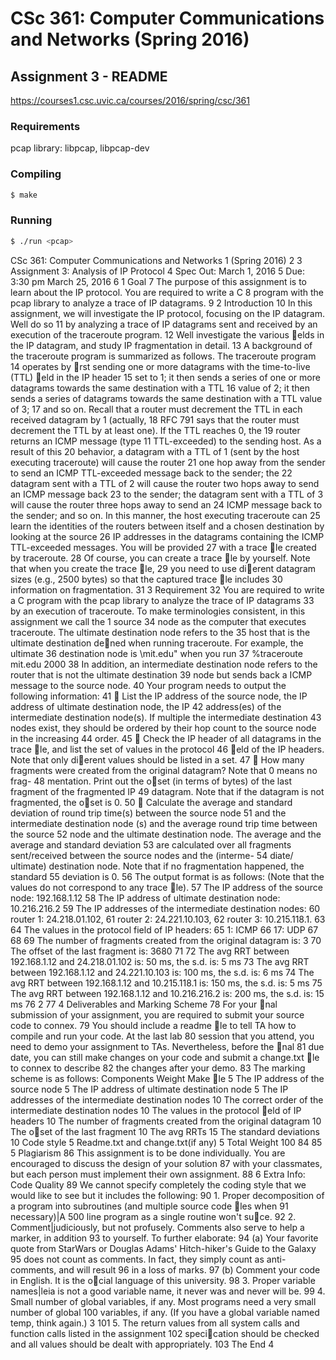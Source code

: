# CSc 361: Computer Communications and Networks (Spring 2016)
## Assignment 3 - README

https://courses1.csc.uvic.ca/courses/2016/spring/csc/361

### Requirements
pcap library: libpcap, libpcap-dev

### Compiling
```bash
$ make
```

### Running
```bash
$ ./run <pcap>
```



CSc 361: Computer Communications and Networks 1
(Spring 2016) 2
3 Assignment 3: Analysis of IP Protocol
4 Spec Out: March 1, 2016
5 Due: 3:30 pm March 25, 2016
6 1 Goal
7 The purpose of this assignment is to learn about the IP protocol. You are required to write a C
8 program with the pcap library to analyze a trace of IP datagrams.
9 2 Introduction
10 In this assignment, we will investigate the IP protocol, focusing on the IP datagram. Well do so
11 by analyzing a trace of IP datagrams sent and received by an execution of the traceroute program.
12 Well investigate the various elds in the IP datagram, and study IP fragmentation in detail.
13 A background of the traceroute program is summarized as follows. The traceroute program
14 operates by rst sending one or more datagrams with the time-to-live (TTL) eld in the IP header
15 set to 1; it then sends a series of one or more datagrams towards the same destination with a TTL
16 value of 2; it then sends a series of datagrams towards the same destination with a TTL value of 3;
17 and so on. Recall that a router must decrement the TTL in each received datagram by 1 (actually,
18 RFC 791 says that the router must decrement the TTL by at least one). If the TTL reaches 0, the
19 router returns an ICMP message (type 11 TTL-exceeded) to the sending host. As a result of this
20 behavior, a datagram with a TTL of 1 (sent by the host executing traceroute) will cause the router
21 one hop away from the sender to send an ICMP TTL-exceeded message back to the sender; the
22 datagram sent with a TTL of 2 will cause the router two hops away to send an ICMP message back
23 to the sender; the datagram sent with a TTL of 3 will cause the router three hops away to send an
24 ICMP message back to the sender; and so on. In this manner, the host executing traceroute can
25 learn the identities of the routers between itself and a chosen destination by looking at the source
26 IP addresses in the datagrams containing the ICMP TTL-exceeded messages. You will be provided
27 with a trace le created by traceroute.
28 Of course, you can create a trace le by yourself. Note that when you create the trace le,
29 you need to use dierent datagram sizes (e.g., 2500 bytes) so that the captured trace le includes
30 information on fragmentation.
31 3 Requirement
32 You are required to write a C program with the pcap library to analyze the trace of IP datagrams
33 by an execution of traceroute. To make terminologies consistent, in this assignment we call the
1
source 34 node as the computer that executes traceroute. The ultimate destination node refers to the
35 host that is the ultimate destination dened when running traceroute. For example, the ultimate
36 destination node is \mit.edu" when you run
37 %traceroute mit.edu 2000
38 In addition, an intermediate destination node refers to the router that is not the ultimate destination
39 node but sends back a ICMP message to the source node.
40 Your program needs to output the following information:
41  List the IP address of the source node, the IP address of ultimate destination node, the IP
42 address(es) of the intermediate destination node(s). If multiple the intermediate destination
43 nodes exist, they should be ordered by their hop count to the source node in the increasing
44 order.
45  Check the IP header of all datagrams in the trace le, and list the set of values in the protocol
46 eld of the IP headers. Note that only dierent values should be listed in a set.
47  How many fragments were created from the original datagram? Note that 0 means no frag-
48 mentation. Print out the oset (in terms of bytes) of the last fragment of the fragmented IP
49 datagram. Note that if the datagram is not fragmented, the oset is 0.
50  Calculate the average and standard deviation of round trip time(s) between the source node
51 and the intermediate destination node (s) and the average round trip time between the source
52 node and the ultimate destination node. The average and the average and standard deviation
53 are calculated over all fragments sent/received between the source nodes and the (interme-
54 diate/ ultimate) destination node. Note that if no fragmentation happened, the standard
55 deviation is 0.
56 The output format is as follows: (Note that the values do not correspond to any trace le).
57 The IP address of the source node: 192.168.1.12
58 The IP address of ultimate destination node: 10.216.216.2
59 The IP addresses of the intermediate destination nodes:
60 router 1: 24.218.01.102,
61 router 2: 24.221.10.103,
62 router 3: 10.215.118.1.
63
64 The values in the protocol field of IP headers:
65 1: ICMP
66 17: UDP
67
68
69 The number of fragments created from the original datagram is: 3
70 The offset of the last fragment is: 3680
71
72 The avg RRT between 192.168.1.12 and 24.218.01.102 is: 50 ms, the s.d. is: 5 ms
73 The avg RRT between 192.168.1.12 and 24.221.10.103 is: 100 ms, the s.d. is: 6 ms
74 The avg RRT between 192.168.1.12 and 10.215.118.1 is: 150 ms, the s.d. is: 5 ms
75 The avg RRT between 192.168.1.12 and 10.216.216.2 is: 200 ms, the s.d. is: 15 ms
76
2
77 4 Deliverables and Marking Scheme
78 For your nal submission of your assignment, you are required to submit your source code to connex.
79 You should include a readme le to tell TA how to compile and run your code. At the last lab
80 session that you attend, you need to demo your assignment to TAs. Nevertheless, before the nal
81 due date, you can still make changes on your code and submit a change.txt le to connex to describe
82 the changes after your demo.
83 The marking scheme is as follows:
Components Weight
Make le 5
The IP address of the source node 5
The IP address of ultimate destination node 5
The IP addresses of the intermediate destination nodes 10
The correct order of the intermediate destination nodes 10
The values in the protocol eld of IP headers 10
The number of fragments created from the original datagram 10
The oset of the last fragment 10
The avg RRTs 15
The standard deviations 10
Code style 5
Readme.txt and change.txt(if any) 5
Total Weight 100
84
85 5 Plagiarism
86 This assignment is to be done individually. You are encouraged to discuss the design of your solution
87 with your classmates, but each person must implement their own assignment.
88 6 Extra Info: Code Quality
89 We cannot specify completely the coding style that we would like to see but it includes the following:
90 1. Proper decomposition of a program into subroutines (and multiple source code les when
91 necessary)|A 500 line program as a single routine won't suce.
92 2. Comment|judiciously, but not profusely. Comments also serve to help a marker, in addition
93 to yourself. To further elaborate:
94 (a) Your favorite quote from StarWars or Douglas Adams' Hitch-hiker's Guide to the Galaxy
95 does not count as comments. In fact, they simply count as anti-comments, and will result
96 in a loss of marks.
97 (b) Comment your code in English. It is the ocial language of this university.
98 3. Proper variable names|leia is not a good variable name, it never was and never will be.
99 4. Small number of global variables, if any. Most programs need a very small number of global
100 variables, if any. (If you have a global variable named temp, think again.)
3
101 5. The return values from all system calls and function calls listed in the assignment
102 specication should be checked and all values should be dealt with appropriately.
103 The End
4
